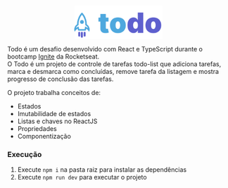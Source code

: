 <p align="center">
  <img src="src/assets/todo.svg" width="200px" align="center" alt="Todo logo" />
</p>

Todo é um desafio desenvolvido com React e TypeScript durante o bootcamp [Ignite](https://lp.rocketseat.com.br/ignite#trilhas) da Rocketseat.<br/>
O Todo é um projeto de controle de tarefas todo-list que adiciona tarefas, marca e desmarca como concluídas, remove tarefa da listagem e mostra progresso de conclusão das tarefas.

O projeto trabalha conceitos de:
 - Estados
 - Imutabilidade de estados
 - Listas e chaves no ReactJS
 - Propriedades
 - Componentização

### Execução
1. Execute `npm i` na pasta raiz para instalar as dependências
2. Execute `npm run dev` para executar o projeto
